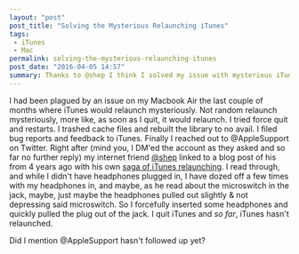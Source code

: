 ```yaml
---
layout: "post"
post_title: "Solving the Mysterious Relaunching iTunes"
tags:
 - iTunes
 - Mac
permalink: solving-the-mysterious-relaunching-itunes
post_date: "2016-04-05 14:57"
summary: Thanks to @shep I think I solved my issue with mysterious iTunes relaunch.
---
```

I had been plagued by an issue on my Macbook Air the last couple of months where iTunes would relaunch mysteriously. Not random relaunch mysteriously, more like, as soon as I quit, it would relaunch. I tried force quit and restarts. I trashed cache files and rebuilt the library to no avail. I filed bug reports and feedback to iTunes. Finally I reached out to @AppleSupport on Twitter. Right after (mind you, I DM'ed the account as they asked and so far no further reply) my internet friend [@shep](https://twitter.com/shep) linked to a blog post of his from 4 years ago with his own [saga of iTunes relaunching](https://iamshep.net/2012/08/the-never-ending-saga-of-itunes-launching-itself/). I read through, and while I didn't have headphones plugged in, I have dozed off a few times with my headphones in, and maybe, as he read about the microswitch in the jack, maybe, just maybe the headphones pulled out slightly & not depressing said microswitch. So I forcefully inserted some headphones and quickly pulled the plug out of the jack. I quit iTunes and *so far*, iTunes hasn't relaunched.

Did I mention @AppleSupport hasn't followed up yet?

<a href="https://brid.gy/publish/twitter"></a>

